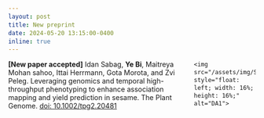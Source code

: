 ```yaml
---
layout: post
title: New preprint
date: 2024-05-20 13:15:00-0400
inline: true
---
```



<p>
    <span style="float: left; width: 75%;">
        <strong>[New paper accepted]</strong> Idan Sabag, <strong>Ye Bi</strong>, Maitreya Mohan sahoo, Ittai Herrmann, Gota Morota, and Zvi Peleg. Leveraging genomics and temporal high-throughput phenotyping to enhance association mapping and yield prediction in sesame. The Plant Genome. <a href="https://doi.org/10.1002/tpg2.20481" target="_blank"> doi: 10.1002/tpg2.20481</a> <br><br>
    </span>

    <img src="/assets/img/Sea2/sea2_1.jpeg" style="float: left; width: 16%; height: 16%;" alt="DA1">

</p>